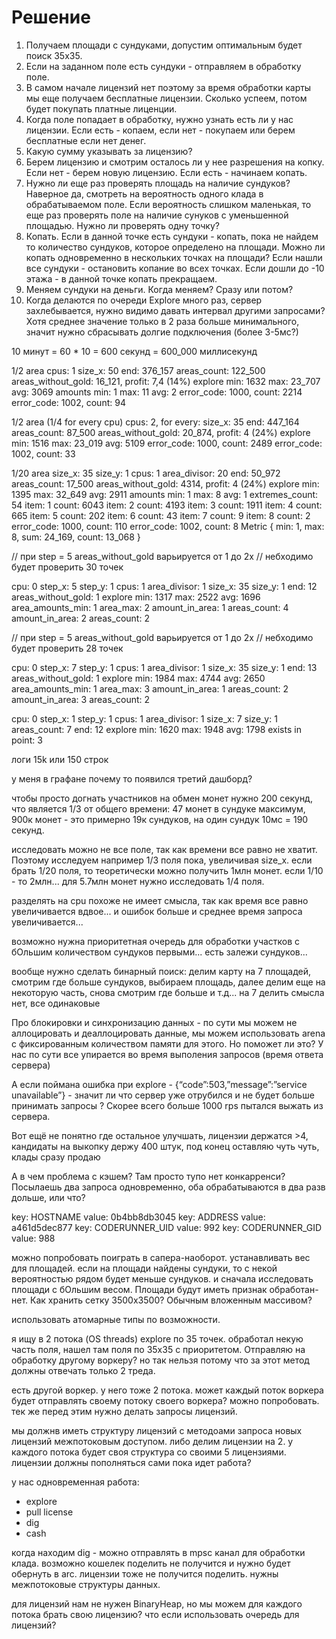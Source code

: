 # Решение

1. Получаем площади с сундуками, допустим оптимальным будет поиск 35х35.
2. Если на заданном поле есть сундуки - отправляем в обработку поле.
3. В самом начале лицензий нет поэтому за время обработки карты мы еще получаем бесплатные лицензии. Сколько успеем, потом будет покупать платные лиценции.
4. Когда поле попадает в обработку, нужно узнать есть ли у нас лицензии. Если есть - копаем, если нет - покупаем или берем бесплатные если нет денег.
5. Какую сумму указывать за лицензию?
6. Берем лицензию и смотрим осталось ли у нее разрешения на копку. Если нет - берем новую лицензию. Если есть - начинаем копать.
7. Нужно ли еще раз проверять площадь на наличие сундуков? Наверное да, смотреть на вероятность одного клада в обрабатываемом поле. Если вероятность слишком маленькая, то еще раз проверять поле на наличие сунуков с уменьшенной площадью. Нужно ли проверять одну точку?
8. Копать. Если в данной точке есть сундуки - копать, пока не найдем то количество сундуков, которое определено на площади. Можно ли копать одновременно в нескольких точках на площади? Если нашли все сундуки - остановить копание во всех точках. Если дошли до -10 этажа - в данной точке копать прекращаем.
9. Меняем сундуки на деньги. Когда меняем? Сразу или потом?
10. Когда делаются по очереди Explore много раз, сервер захлебывается, нужно видимо давать интервал другими запросами? Хотя среднее значение только в 2 раза больше минимального, значит нужно сбрасывать долгие подключения (более 3-5мс?)

10 минут = 60 * 10 = 600 секунд = 600_000 миллисекунд

1/2 area
cpus: 1 size_x: 50
end: 376_157
areas_count: 122_500 areas_without_gold: 16_121, profit: 7,4 (14%)
explore min: 1632 max: 23_707 avg: 3069
amounts min: 1 max: 11 avg: 2
error_code: 1000, count: 2214
error_code: 1002, count: 94

1/2 area (1/4 for every cpu)
cpus: 2, for every:
size_x: 35 end: 447_164
areas_count: 87_500 areas_without_gold: 20_874, profit: 4 (24%)
explore min: 1516 max: 23_019 avg: 5109
error_code: 1000, count: 2489
error_code: 1002, count: 33

1/20 area
size_x: 35 size_y: 1 cpus: 1 area_divisor: 20
end: 50_972
areas_count: 17_500 areas_without_gold: 4314, profit: 4 (24%)
explore min: 1395 max: 32_649 avg: 2911
amounts min: 1 max: 8 avg: 1 extremes_count: 54
item: 1 count: 6043
item: 2 count: 4193
item: 3 count: 1911
item: 4 count: 665
item: 5 count: 202
item: 6 count: 43
item: 7 count: 9
item: 8 count: 2
error_code: 1000, count: 110
error_code: 1002, count: 8
Metric { min: 1, max: 8, sum: 24_169, count: 13_068 }

// при step = 5 areas_without_gold варьируется от 1 до 2х
// небходимо будет проверить 30 точек

cpu: 0 step_x: 5 step_y: 1 cpus: 1 area_divisor: 1
size_x: 35 size_y: 1
end: 12
areas_without_gold: 1
explore min: 1317 max: 2522 avg: 1696
area_amounts_min: 1 area_max: 2
amount_in_area: 1 areas_count: 4
amount_in_area: 2 areas_count: 2

// при step = 5 areas_without_gold варьируется от 1 до 2х
// небходимо будет проверить 28 точек

cpu: 0 step_x: 7 step_y: 1 cpus: 1 area_divisor: 1
size_x: 35 size_y: 1
end: 13
areas_without_gold: 1
explore min: 1984 max: 4744 avg: 2650
area_amounts_min: 1 area_max: 3
amount_in_area: 1 areas_count: 2
amount_in_area: 3 areas_count: 2

cpu: 0 step_x: 1 step_y: 1 cpus: 1 area_divisor: 1
size_x: 7 size_y: 1 areas_count: 7 
end: 12
explore min: 1620 max: 1948 avg: 1798
exists in point: 3

логи 15k или 150 строк

у меня в графане почему то появился третий дашборд?

чтобы просто догнать участников на обмен монет нужно 200 секунд, что является 1/3 от общего времени:
47 монет в сундуке максимум, 900к монет - это примерно 19к сундуков, на один сундук 10мс = 190 секунд.

исследовать можно не все поле, так как времени все равно не хватит. Поэтому исследуем например 1/3 поля пока, увеличивая size_x.
если брать 1/20 поля, то теоретически можно получить 1млн монет.
если 1/10 - то 2млн...
для 5.7млн монет нужно исследовать 1/4 поля.

разделять на cpu похоже не имеет смысла, так как время все равно увеличивается вдвое... и ошибок больше и среднее время запроса увеличивается...

возможно нужна приоритетная очередь для обработки участков с бОльшим количеством сундуков первыми...
есть залежи сундуков...

вообще нужно сделать бинарный поиск: делим карту на 7 площадей, смотрим где больше сундуков, выбираем площадь, далее делим еще на некоторую часть, снова смотрим где больше и т.д...
на 7 делить смысла нет, все одинаковые

Про блокировки и синхронизацию данных - по сути мы можем не аллоцировать и деаллоцировать данные, мы можем использовать arena с фиксированным количеством памяти для этого. Но поможет ли это? У нас по сути все упирается во время выполения запросов (время ответа сервера)


А если поймана ошибка при explore - {“code”:503,”message”:”service unavailable”} - значит ли что сервер уже отрубился и не будет больше принимать запросы ?
Скорее всего больше 1000 rps пытался выжать из сервера.

Вот ещё не понятно где остальное улучшать, лицензии держатся >4, кандидаты на выкопку держу 400 штук, под конец оставляю чуть чуть, клады сразу продаю

А в чем проблема с кэшем? Там просто тупо нет конкарренси? Посылаешь два запроса одновременно, оба обрабатываются в два разв дольше, или что?

key: HOSTNAME value: 0b4bb8db3045
key: ADDRESS value: a461d5dec877
key: CODERUNNER_UID value: 992
key: CODERUNNER_GID value: 988

можно попробовать поиграть в сапера-наоборот. устанавливать вес для площадей. если на площади найдены сундуки, то с некой вероятностью рядом будет меньше сундуков. и сначала исследовать площади с бОльшим весом. Площади будут иметь признак обработан-нет. Как хранить сетку 3500х3500? Обычным вложенным массивом?

использовать атомарные типы по возможности.

я ищу в 2 потока (OS threads) explore по 35 точек.
обработал некую часть поля, нашел там поля по 35х35 с приоритетом. Отправляю на обработку другому воркеру? но так нельзя потому что за этот метод должны отвечать только 2 треда.

есть другой воркер. у него тоже 2 потока. может каждый поток воркера будет отправлять своему потоку своего воркера? можно попробовать. тек же перед этим нужно делать запросы лицензий.

мы должнв иметь структуру лицензий с методоами запроса новых лицензий межпотоковым доступом. либо делим лицензии на 2. у каждого потока будет своя структура со своими 5 лицензиями. лицензии должны пополняться сами пока идет работа?

у нас одновременная работа:
- explore
- pull license
- dig
- cash

когда находим dig - можно отправлять в mpsc канал для обработки клада. возможно кошелек поделить не получится и нужно будет обернуть в arc<mutex>. лицензии тоже не получится поделить. нужны межпотоковые структуры данных.

для лицензий нам не нужен BinaryHeap, но мы можем для каждого потока брать свою лицензию? что если использовать очередь для лицензий?

